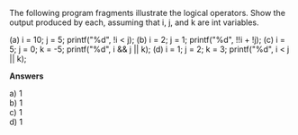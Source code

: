 The following program fragments illustrate the logical operators.
Show the output produced by each, assuming that i, j, and k are
int variables.

(a) i = 10; j = 5;
    printf("%d", !i < j);
(b) i = 2; j = 1;
    printf("%d", !!i + !j);
(c) i = 5; j = 0; k = -5;
    printf("%d", i && j || k);
(d) i = 1; j = 2; k = 3;
    printf("%d", i < j || k);

**Answers**

a) 1  
b) 1  
c) 1  
d) 1  

